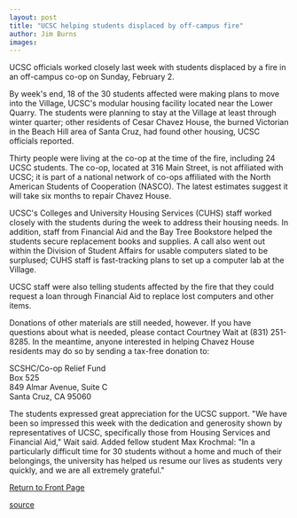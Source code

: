 ```yaml
---
layout: post
title: "UCSC helping students displaced by off-campus fire"
author: Jim Burns
images:
---
```


UCSC officials worked closely last week with students displaced by a fire in an off-campus co-op on Sunday, February 2.

By week's end, 18 of the 30 students affected were making plans to move into the Village, UCSC's modular housing facility located near the Lower Quarry. The students were planning to stay at the Village at least through winter quarter; other residents of Cesar Chavez House, the burned Victorian in the Beach Hill area of Santa Cruz, had found other housing, UCSC officials reported.   
  
Thirty people were living at the co-op at the time of the fire, including 24 UCSC students. The co-op, located at 316 Main Street, is not affiliated with UCSC; it is part of a national network of co-ops affiliated with the North American Students of Cooperation (NASCO). The latest estimates suggest it will take six months to repair Chavez House.  
  
UCSC's Colleges and University Housing Services (CUHS) staff worked closely with the students during the week to address their housing needs. In addition, staff from Financial Aid and the Bay Tree Bookstore helped the students secure replacement books and supplies. A call also went out within the Division of Student Affairs for usable computers slated to be surplused; CUHS staff is fast-tracking plans to set up a computer lab at the Village.  
  
UCSC staff were also telling students affected by the fire that they could request a loan through Financial Aid to replace lost computers and other items.  
  
Donations of other materials are still needed, however. If you have questions about what is needed, please contact Courtney Wait at (831) 251-8285. In the meantime, anyone interested in helping Chavez House residents may do so by sending a tax-free donation to:   

SCSHC/Co-op Relief Fund  
Box 525  
849 Almar Avenue, Suite C  
Santa Cruz, CA 95060  
  
The students expressed great appreciation for the UCSC support. "We have been so impressed this week with the dedication and generosity shown by representatives of UCSC, specifically those from Housing Services and Financial Aid," Wait said. Added fellow student Max Krochmal: "In a particularly difficult time for 30 students without a home and much of their belongings, the university has helped us resume our lives as students very quickly, and we are all extremely grateful."


[Return to Front Page][1]

[1]: http://currents.ucsc.edu/

[source](http://www1.ucsc.edu/currents/02-03/02-10/help.html "Permalink to help")
